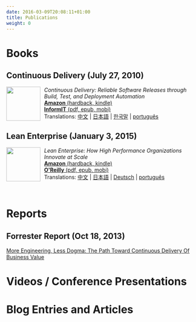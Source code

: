 ```yaml
---
date: 2016-03-09T20:08:11+01:00
title: Publications
weight: 0
---
```


# Books

## Continuous Delivery (July 27, 2010)

<div><a href="http://amzn.to/1QBJM7k"><img border="0" width="90" src="//continuousdelivery.com/images/cd-book.png" style="float:left;padding-right:10px"/></a>
<p><em>Continuous Delivery: Reliable Software Releases through Build, Test, and Deployment Automation </em><br/><a href="http://amzn.to/1QBJM7k"><strong>Amazon</strong> (hardback, kindle)</a><br />
<a  href="http://bit.ly/jez-cd-ebook"><strong>InformIT</strong> (pdf, epub, mobi)</a><br />
Translations: <a href="http://www.amazon.cn/gp/product/B005V9BB1M?tag=contindelive-20">中文</a> | <a href="http://www.amazon.co.jp/dp/4048707876?tag=contindelive-20">日本語</a> | <a href="http://acornpub.co.kr/book/continuous-delivery">한국말</a> | <a href="http://www.grupoa.com.br/livros/engenharia-de-software-e-metodos-ageis/entrega-continua/9788582601037">português</a></p></div>

## Lean Enterprise (January 3, 2015)

<div><a
  href="http://bit.ly/lean-enterprise-paper"><img
  width="90" src="//continuousdelivery.com/images/lean-enterprise.png"
  style="float:left;padding-right:10px; bordder:1px solid
  black;"/></a><p><em>Lean Enterprise: How High Performance Organizations Innovate at Scale</em><br/><a
  href="http://bit.ly/lean-enterprise-paper"><strong>Amazon</strong>
  (hardback, kindle)</a><br /><a
  href="http://bit.ly/lean-enterprise-ebook"><strong>O'Reilly</strong>
  (pdf, epub, mobi)</a><br />
  Translations: <a href="http://www.amazon.cn/dp/B01AS1ORWM?tag=contindelive-20">中文</a> | <a href="https://www.amazon.co.jp/dp/4873117747?tag=contindelive-20">日本語</a> | <a href="https://www.amazon.de/dp/396009020X?tag=contindelive-20">Deutsch</a> | <a href="https://www.casadocodigo.com.br/products/livro-lean-enterprise">português</a>
</p><br clear="all"/></div>

# Reports

## Forrester Report (Oct 18, 2013)

[More Engineering, Less Dogma: The Path Toward Continuous Delivery Of Business Value](
https://www.forrester.com/report/More+Engineering+Less+Dogma+The+Path+Toward+Continuous+Delivery+Of+Business+Value/-/E-RES106521)

# Videos / Conference Presentations

# Blog Entries and Articles